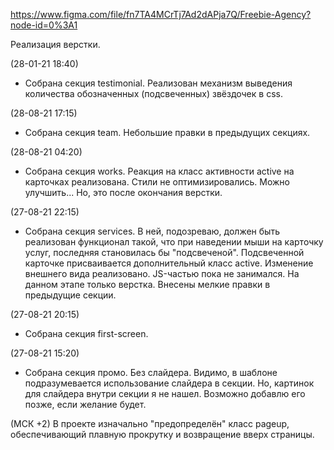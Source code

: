 https://www.figma.com/file/fn7TA4MCrTj7Ad2dAPja7Q/Freebie-Agency?node-id=0%3A1

Реализация верстки.

(28-01-21 18:40)
- Собрана секция testimonial. Реализован механизм выведения количества обозначенных (подсвеченных) звёздочек в css.

(28-08-21 17:15)
- Собрана секция team. Небольшие правки в предыдущих секциях.

(28-08-21 04:20)
- Собрана секция works. Реакция на класс активности active на карточках реализована. Стили не оптимизировались. Можно улучшить... Но, это после окончания верстки.

(27-08-21 22:15)
- Собрана секция services. В ней, подозреваю, должен быть реализован функционал такой, что при наведении мыши на карточку услуг, последняя становилась бы "подсвеченой". Подсвеченной карточке присваивается дополнительный класс active.
Изменение внешнего вида реализовано. JS-частью пока не занимался. На данном этапе только верстка.
Внесены мелкие правки в предыдущие секции.

(27-08-21 20:15)
- Собрана секция first-screen.

(27-08-21 15:20)
- Собрана секция промо. Без слайдера. Видимо, в шаблоне подразумевается использование слайдера в секции. Но, картинок для слайдера внутри секции я не нашел. Возможно добавлю его позже, если желание будет.

(МСК +2)
В проекте изначально "предопределён" класс pageup, обеспечивающий плавную прокрутку и возвращение вверх страницы.